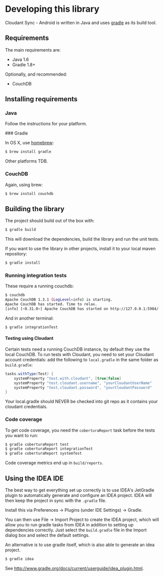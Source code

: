 # Developing this library

Cloudant Sync - Android is written in Java and uses
[gradle](http://www.gradle.org) as its build tool.

## Requirements

The main requirements are:

* Java 1.6
* Gradle 1.8+

Optionally, and recommended:

* CouchDB

## Installing requirements

### Java

Follow the instructions for your platform.

### Gradle

In OS X, use [homebrew](http://brew.sh/):

```bash
$ brew install gradle
```

Other platforms TDB.

### CouchDB

Again, using brew:

```bash
$ brew install couchdb
```

## Building the library

The project should build out of the box with:

```bash
$ gradle build
```

This will download the dependencies, build the library and run the unit
tests.

If you want to use the library in other projects, install it to your local
maven repository:

```bash
$ gradle install
```

### Running integration tests

These require a running couchdb:

```bash
$ couchdb
Apache CouchDB 1.3.1 (LogLevel=info) is starting.
Apache CouchDB has started. Time to relax.
[info] [<0.31.0>] Apache CouchDB has started on http://127.0.0.1:5984/
```

And in another terminal:

```bash
$ gradle integrationTest
```

#### Testing using Cloudant

Certain tests need a running CouchDB instance, by default they use the local
CouchDB. To run tests with Cloudant, you need to set your Cloudant account
credentials: add the following to `local.gradle` in the same folder as
`build.gradle`:

```groovy
tasks.withType(Test) {
    systemProperty "test.with.cloudant", [true|false]
    systemProperty "test.cloudant.username", "yourCloudantUserName"
    systemProperty "test.cloudant.password", "yourCloudantPassword"
}
```

Your local.gradle should NEVER be checked into git repo as it contains your
cloudant credentials.

### Code coverage

To get code coverage, you need the `coberturaReport` task before the tests you want to run:

```bash
$ gradle coberturaReport test
$ gradle coberturaReport integrationTest
$ gradle coberturaReport systemTest
```

Code coverage metrics end up in `build/reports`.

## Using the IDEA IDE

The best way to get everything set up correctly is to use IDEA's JetGradle plugin
to automatically generate and configure an IDEA project. IDEA will then keep the 
project in sync with the `.gradle` file.

Install this via Preferences -> Plugins (under IDE Settings) -> Gradle.

You can then use File -> Import Project to create the IDEA project, which will allow
you to run gradle tasks from IDEA in addition to setting up dependencies correctly. Just
select the `build.gradle` file in the Import dialog box and select the default
settings.

An alternative is to use gradle itself, which is also able to generate an idea project.

```bash
$ gradle idea
```

See http://www.gradle.org/docs/current/userguide/idea_plugin.html.
